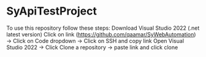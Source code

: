# SyApiTestProject

To use this repository follow these steps:
Download Visual Studio 2022 (.net latest version)
Click on link (https://github.com/qaamar/SyWebAutomation) -> Click on Code dropdown -> Click on SSH and copy link
Open Visual Studio 2022 -> Click Clone a repository -> paste link and click clone 
